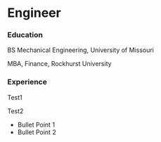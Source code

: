 # Engineer
### Education
BS Mechanical Engineering, University of Missouri

MBA, Finance, Rockhurst University
### Experience
Test1

Test2
- Bullet Point 1
- Bullet Point 2
